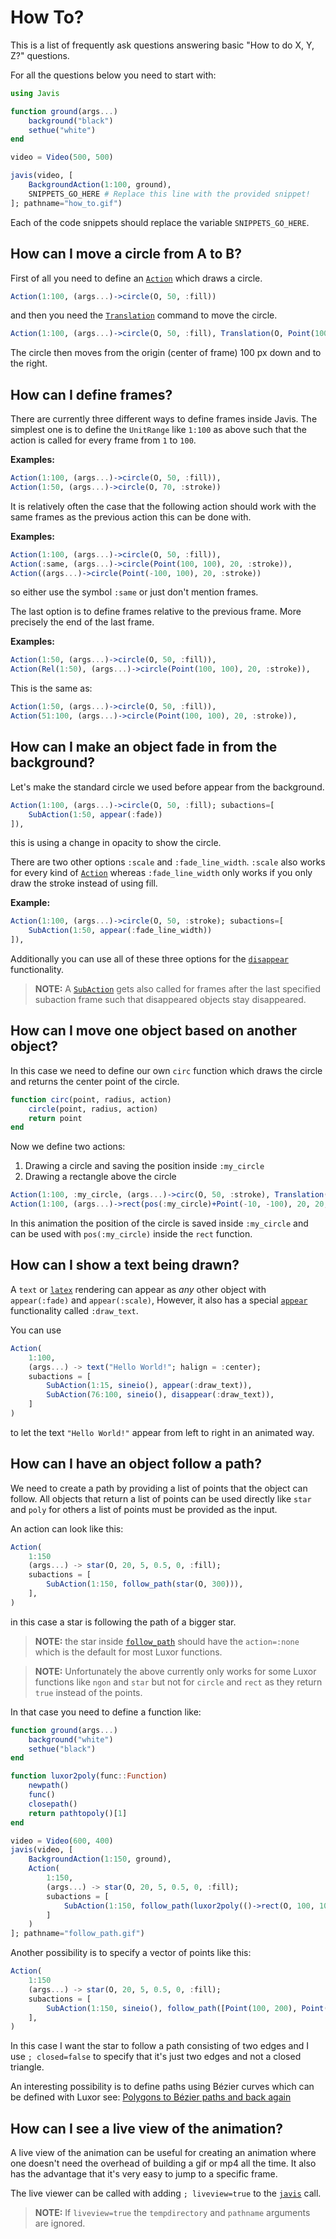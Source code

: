 # How To?

This is a list of frequently ask questions answering basic "How to do X, Y, Z?" questions.

For all the questions below you need to start with:

```julia
using Javis

function ground(args...)
    background("black")
    sethue("white")
end

video = Video(500, 500)

javis(video, [
    BackgroundAction(1:100, ground),
    SNIPPETS_GO_HERE # Replace this line with the provided snippet!
]; pathname="how_to.gif")
```

Each of the code snippets should replace the variable `SNIPPETS_GO_HERE`.

## How can I move a circle from A to B?

First of all you need to define an [`Action`](@ref) which draws a circle.

```julia
Action(1:100, (args...)->circle(O, 50, :fill))
```

and then you need the [`Translation`](@ref) command to move the circle.

```julia
Action(1:100, (args...)->circle(O, 50, :fill), Translation(O, Point(100, 100))
```

The circle then moves from the origin (center of frame) 100 px down and to the right.

## How can I define frames?

There are currently three different ways to define frames inside Javis.
The simplest one is to define the `UnitRange` like `1:100` as above such that the action is called for every frame from `1` to `100`.

**Examples:**
```julia
Action(1:100, (args...)->circle(O, 50, :fill)),
Action(1:50, (args...)->circle(O, 70, :stroke))
```

It is relatively often the case that the following action should work with the same frames as the previous action this can be done with.

**Examples:**
```julia
Action(1:100, (args...)->circle(O, 50, :fill)),
Action(:same, (args...)->circle(Point(100, 100), 20, :stroke)),
Action((args...)->circle(Point(-100, 100), 20, :stroke))
```

so either use the symbol `:same` or just don't mention frames.

The last option is to define frames relative to the previous frame. More precisely the end of the last frame.

**Examples:**
```julia
Action(1:50, (args...)->circle(O, 50, :fill)),
Action(Rel(1:50), (args...)->circle(Point(100, 100), 20, :stroke)),
```

This is the same as:
```julia
Action(1:50, (args...)->circle(O, 50, :fill)),
Action(51:100, (args...)->circle(Point(100, 100), 20, :stroke)),
```

## How can I make an object fade in from the background?

Let's make the standard circle we used before appear from the background.

```julia
Action(1:100, (args...)->circle(O, 50, :fill); subactions=[
    SubAction(1:50, appear(:fade))
]),
```

this is using a change in opacity to show the circle.

There are two other options `:scale` and `:fade_line_width`. `:scale` also works for every kind of [`Action`](@ref) whereas `:fade_line_width` only works if you only draw the stroke instead of using fill.

**Example:**
```julia
Action(1:100, (args...)->circle(O, 50, :stroke); subactions=[
    SubAction(1:50, appear(:fade_line_width))
]),
```

Additionally you can use all of these three options for the [`disappear`](@ref) functionality.

> **NOTE:** A [`SubAction`](@ref) gets also called for frames after the last specified subaction frame such that disappeared objects stay disappeared.

## How can I move one object based on another object?

In this case we need to define our own `circ` function which draws the circle and returns the center point of the circle.

```julia
function circ(point, radius, action)
    circle(point, radius, action)
    return point
end
```

Now we define two actions:
1. Drawing a circle and saving the position inside `:my_circle`
2. Drawing a rectangle above the circle

```julia
Action(1:100, :my_circle, (args...)->circ(O, 50, :stroke), Translation(Point(100,100))),
Action(1:100, (args...)->rect(pos(:my_circle)+Point(-10, -100), 20, 20, :fill))
```

In this animation the position of the circle is saved inside `:my_circle` and can be used with `pos(:my_circle)` inside the `rect` function.

## How can I show a text being drawn?

A `text` or [`latex`](@ref) rendering can appear as *any* other object with `appear(:fade)` and `appear(:scale)`, However, it also has a special [`appear`](@ref) functionality called 
`:draw_text`.

You can use 
```julia
Action(
    1:100,
    (args...) -> text("Hello World!"; halign = :center);
    subactions = [
        SubAction(1:15, sineio(), appear(:draw_text)),
        SubAction(76:100, sineio(), disappear(:draw_text)),
    ]
)
```

to let the text `"Hello World!"` appear from left to right in an animated way. 

## How can I have an object follow a path?

We need to create a path by providing a list of points that the object can follow.
All objects that return a list of points can be used directly like `star` and `poly` for others a list of points must be provided as the input.

An action can look like this:

```julia
Action(
    1:150
    (args...) -> star(O, 20, 5, 0.5, 0, :fill);
    subactions = [
        SubAction(1:150, follow_path(star(O, 300))),
    ],
)
```

in this case a star is following the path of a bigger star. 
> **NOTE:** the star inside [`follow_path`](@ref) should have the `action=:none` which is the default for most Luxor functions.

> **NOTE:** Unfortunately the above currently only works for some Luxor functions like `ngon` and `star` but not for `circle` and `rect` as they return `true` instead of the points.

In that case you need to define a function like:
```julia
function ground(args...)
    background("white")
    sethue("black")
end

function luxor2poly(func::Function)
    newpath()
    func()
    closepath()
    return pathtopoly()[1]
end

video = Video(600, 400)
javis(video, [
    BackgroundAction(1:150, ground),
    Action(
        1:150,
        (args...) -> star(O, 20, 5, 0.5, 0, :fill);
        subactions = [
            SubAction(1:150, follow_path(luxor2poly(()->rect(O, 100, 100, :path))))
        ]
    )
]; pathname="follow_path.gif")
```


Another possibility is to specify a vector of points like this:

```julia
Action(
    1:150
    (args...) -> star(O, 20, 5, 0.5, 0, :fill);
    subactions = [
        SubAction(1:150, sineio(), follow_path([Point(100, 200), Point(-20, -250), Point(-80, -10)]; closed=false)),
    ],
)
```

In this case I want the star to follow a path consisting of two edges and I use `; closed=false` to specify that it's just two edges and not a closed triangle.

An interesting possibility is to define paths using Bézier curves which can be defined with Luxor see: [Polygons to Bézier paths and back again](https://juliagraphics.github.io/Luxor.jl/stable/polygons/#Polygons-to-B%C3%A9zier-paths-and-back-again)

## How can I see a live view of the animation?

A live view of the animation can be useful for creating an animation where one doesn't need the overhead of building a gif or mp4 all the time. It also has the advantage that it's very easy to jump to a specific frame.

The live viewer can be called with adding `; liveview=true` to the [`javis`](@ref) call.

> **NOTE:** If `liveview=true` the `tempdirectory` and `pathname` arguments are ignored.